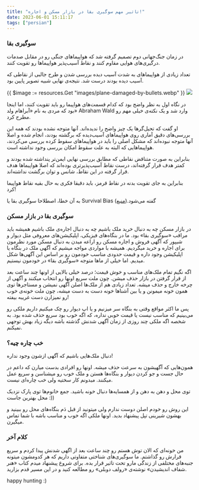 ```yaml
---
title: "تاثیر مهم سوگیری بقا در بازار مسکن و اجاره!"
date: 2023-06-01 15:11:17
tags: ["persian"]
---
```


### سوگیری بقا

در زمان جنگ‌جهانی دوم تصمیم گرفته شد که هواپیماهای جنگی رو در مقابل صدمات درگیری‌های هوایی مقاوم کنند و نقاط آسیب‌پذیر هواپیماها رو تقویت کنند.

تعداد زیادی از هواپیماهای به شدت آسیب دیده بررسی شدن و طرح جالبی از نقاطی که آسیب دیده بودند درست شد. نتیجه‌ی نهایی شبیه تصویر پایین بود.

{{ $image := resources.Get "images/plane-damaged-by-bullets.webp" }}
<img src="{{ $image.RelPermalink }}" >

در نگاه اول به نظر واضح بود که کدام قسمت‌های هواپیما رو باید تقویت کنند، اما اینجا بود که مردی به نام «آبراهام ولد» Abraham Wald وارد شد و یک نکته‌ی خیلی مهم رو مطرح کرد.

او گفت که تحیل‌گرها یک چیز واضح را ندیده‌اند. آنها متوجه نشده بودند که همه این بررسی‌های دقیق آماری روی هواپیماهای آسیب‌دیده که برگشته بودند، انجام شده و اصلا آنها متوجه نبوده‌اند که مشکل اصلی را باید در هواپیماهای سقوط کرده بررسی می‌کردند، هواپیماهایی که البته به علت سقوط امکان بررسی وجود نداشته است.

بنابراین به صورت متناقض نقاطی که مطابق بررسی نهایی ایمن‌تر پنداشته شده بودند و کمتر هدف قرار گرفته‌اند، درست نقاط آسیب‌پذیرتری بوده‌اند که اصلا هواپیماها هدف قرار گرفته در این نقاط، شانس و توان برگشت نداشته‌اند.

بنابراین به جای تقویت بدنه در نقاط قرمز، باید دقیقا فکری به حال بقیه نقاط هواپیما کرد!

به آن خطا، اصطلاحا سوگیری بقا یا Survival Bias گفته می‌شود.([منبع](https://www.1pezeshk.com/archives/2019/03/why-wwii-aircraft-were-protected-the-wrong-way-survival-bias.html))

### سوگیری بقا در بازار مسکن

در بازار مسکن چه به دنبال خرید ملک باشیم چه به دنبال اجاره‌ی ملک باشیم همیشه باید مراقب «سوگیری بقا» بود. ما در بنگاه‌های فیزیکی، اپلیکیشن‌های معروفی مثل دیوار و شیپور که آگهی فروش و اجاره مسکن رو اراعه میدن به دنبال مسکن مورد نظرمون برای اجاره و خرید میگردیم. همیشه با مواردی مواجه میشیم که آگهی ملک در بنگاه یا اپلیکیشن وجود داره و قیمت‌ حدودی مناسب خودمون رو بر اساس این آگهی‌ها شکل میدیم. اما خیلی از ماها متوجه «سوگیری بقا» در خودمون نیستیم.

اگه نگیم تمام ملک‌های مناسب و خوش قیمت؛ درصد خیلی بالایی از اونها چند ساعت بعد از قرار گرفتن در بازار حذف میشن. چون ملت سریع اونها رو انتخاب میکنند و آگهی از چرخه خارج و حذف میشه. تعداد زیادی هم از ملک‌ها اصلن آگهی نمیشن و مستاجرها توی همون خونه میمونن و یا بین آشناها خونه دست به دست میشه، چون ملت خونه‌ی خوب رو نمیزارن دست غریبه بیفته!

پس ما اکثر مواقع وقتی به بنگاه سر میزنیم و یا اپ دیوار رو چک میکنیم داریم ملکی رو می‌بینیم که مناسب نیست یا قیمت خوبی نداره، که اگه خوب بود سریع حذف شده بود. به شخصه اگه ملکی چند روزی از زمان آگهی شدنش گذشته باشه دیگه زیاد بهش توجهی نمیکنم.

### خب چاره چیه؟

دنبال ملک‌هایی باشیم که آگهی ازشون وجود نداره!

همون‌هایی که آگهیشون به سرعت حذف میشه. اونها رو افرادی بدست میارن که داعم در حال جست و جو کردن دیوار و بنگاه‌ها هستن و ملک خوب رو میشناسن و سریع عمل میکنند. میدونم کار سختیه ولی خب چاره‌ای نیست.

توی محل و دهن به دهن و از همسایه‌ها دنبال خونه باشید. جمع خانوم‌ها توی پارک نزدیک محل بهترین جاست :))

این روش رو خودم اصلن دوست ندارم ولی میتونید از قبل دَم بنگاه‌های محل رو ببینید و بهشون شیرینی تپل پیشنهاد بدید. اونها ملکی اگه خوب و مناسب باشه با شما تماس میگیرن.

### کلام آخر

من خونه‌ای که الان توش هستم رو چند ساعت بعد از اگهی شدنش پیدا کردم و سریع قرارش رو گذاشتم. ما سوگیری‌های شناختی متفاوتی داریم که هر کدومشون میتونه جنبه‌های مختلفی از زندگی مارو تحت تاثیر قرار بده. برای شروع پیشنهاد میدم کتاب «هنر شفاف اندیشیدن» نوشته‌ی «رولف دوبلی» رو مطالعه کنید و در این مسیر قدم بزارید.

happy hunting :)

